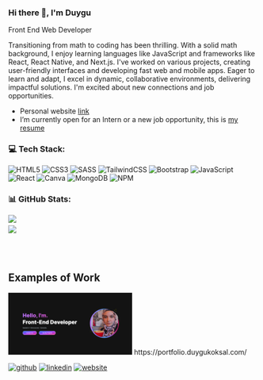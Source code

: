 ### Hi there 👋, I'm Duygu
Front End Web Developer



Transitioning from math to coding has been thrilling. With a solid math background, I enjoy learning languages like JavaScript and frameworks like React, React Native, and Next.js. I've worked on various projects, creating user-friendly interfaces and developing fast web and mobile apps. Eager to learn and adapt, I excel in dynamic, collaborative environments, delivering impactful solutions. I'm excited about new connections and job opportunities.

- Personal website [link](https://portfolio.duygukoksal.com/)
- I’m currently open for an Intern or a new job opportunity, this is [my resume](https://duygukoksal.com/duygu-koksal-resume.pdf)

### 💻 Tech Stack:
![HTML5](https://img.shields.io/badge/html5-%23E34F26.svg?style=for-the-badge&logo=html5&logoColor=white) ![CSS3](https://img.shields.io/badge/css3-%231572B6.svg?style=for-the-badge&logo=css3&logoColor=white)  ![SASS](https://img.shields.io/badge/SASS-hotpink.svg?style=for-the-badge&logo=SASS&logoColor=white) ![TailwindCSS](https://img.shields.io/badge/tailwindcss-%2338B2AC.svg?style=for-the-badge&logo=tailwind-css&logoColor=white) ![Bootstrap](https://img.shields.io/badge/bootstrap-%23563D7C.svg?style=for-the-badge&logo=bootstrap&logoColor=white) ![JavaScript](https://img.shields.io/badge/javascript-%23323330.svg?style=for-the-badge&logo=javascript&logoColor=%23F7DF1E) ![React](https://img.shields.io/badge/react-%2320232a.svg?style=for-the-badge&logo=react&logoColor=%2361DAFB) ![Canva](https://img.shields.io/badge/Canva-%2300C4CC.svg?style=for-the-badge&logo=Canva&logoColor=white) 
![MongoDB](https://img.shields.io/badge/MongoDB-%234ea94b.svg?style=for-the-badge&logo=mongodb&logoColor=white)
![NPM](https://img.shields.io/badge/NPM-%23CB3837.svg?style=for-the-badge&logo=npm&logoColor=white)

### 📊 GitHub Stats:
![](https://github-readme-stats.vercel.app/api?username=duyguca&theme=dark&hide_border=false&include_all_commits=false&count_private=false)<br/>
 <img width=40% align="center" src="https://github-readme-stats.vercel.app/api/top-langs/?username=duyguca&layout=compact&theme=radical" />



<br><br>
## Examples of Work
<img src="https://github.com/duyguca/portfolio-website/blob/main/public/image/portfolio-main.jpg" width="250"/>
https://portfolio.duygukoksal.com/


[<img src='https://cdn.jsdelivr.net/npm/simple-icons@3.0.1/icons/github.svg' alt='github' height='40'>](https://github.com/duyguca)  [<img src='https://cdn.jsdelivr.net/npm/simple-icons@3.0.1/icons/linkedin.svg' alt='linkedin' height='40'>](https://www.linkedin.com/in/https://www.linkedin.com/in/duygukoksalca//)  [<img src='https://cdn.jsdelivr.net/npm/simple-icons@3.0.1/icons/icloud.svg' alt='website' height='40'>](https://portfolio.duygukoksal.com/)  
